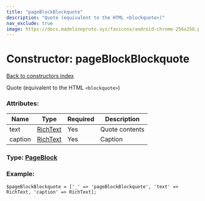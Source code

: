 ```yaml
---
title: "pageBlockBlockquote"
description: "Quote (equivalent to the HTML <blockquote>)"
nav_exclude: true
image: https://docs.madelineproto.xyz/favicons/android-chrome-256x256.png
---
```

# Constructor: pageBlockBlockquote  
[Back to constructors index](/API_docs/constructors/index.html)



Quote (equivalent to the HTML `<blockquote>`)

### Attributes:

| Name     |    Type       | Required | Description |
|----------|---------------|----------|-------------|
|text|[RichText](/API_docs/types/RichText.html) | Yes|Quote contents|
|caption|[RichText](/API_docs/types/RichText.html) | Yes|Caption|



### Type: [PageBlock](/API_docs/types/PageBlock.html)


### Example:

```
$pageBlockBlockquote = ['_' => 'pageBlockBlockquote', 'text' => RichText, 'caption' => RichText];
```  
